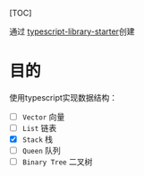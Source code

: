 [TOC]

通过 [typescript-library-starter](https://github.com/alexjoverm/typescript-library-starter)创建

# 目的
使用typescript实现数据结构：
- [ ] `Vector` 向量
- [ ] `List` 链表
- [x] `Stack` 栈
- [ ] `Queen` 队列
- [ ] `Binary Tree` 二叉树
